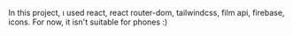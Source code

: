 In this project, ı used react, react router-dom, tailwindcss, film api, firebase, icons.
For now, it isn't suitable for phones :)
